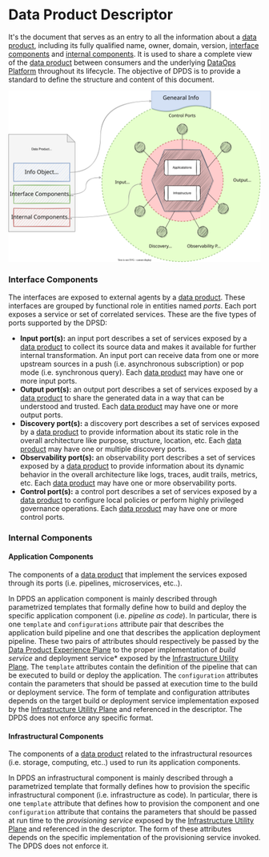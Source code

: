 # Data Product Descriptor

It's the document that serves as an entry to all the information about a [data product](./data-product.md), including its fully qualified name, owner, domain, version, [interface components](#interfaceComponents) and [internal components](#internalComponents). It is used to share a complete view of the [data product](./data-product.md) between consumers and the underlying [DataOps Platform](./meshops-platform.md) throughout its lifecycle. The objective of DPDS is to provide a standard to define the structure and content of this document.

![open-data-mesh descriptor components](../images/dpds-components.svg)

### <a name="interfaceComponents"></a>Interface Components
The interfaces are exposed to external agents by a [data product](./data-product.md). These interfaces are grouped by functional role in entities named *ports*. Each port exposes a service or set of correlated services. These are the five types of ports supported by the DPSD:

- **Input port(s):** an input port describes a set of services exposed by a [data product](./data-product.md) to collect its source data and makes it available for further internal transformation. An input port can receive data from one or more upstream sources in a push (i.e. asynchronous subscription) or pop mode (i.e. synchronous query). Each [data product](./data-product.md) may have one or more input ports.
- **Output port(s):** an output port describes a set of services exposed by a [data product](./data-product.md) to share the generated data in a way that can be understood and trusted. Each [data product](./data-product.md) may have one or more output ports.
- **Discovery port(s):** a discovery port describes a set of services exposed by a [data product](./data-product.md) to provide information about its static role in the overall architecture like purpose, structure, location, etc. Each [data product](./data-product.md) may have one or multiple discovery ports.
- **Observability port(s):** an observability port describes a set of services exposed by a [data product](./data-product.md) to provide information about its dynamic behavior in the overall architecture like logs, traces, audit trails, metrics, etc. Each [data product](./data-product.md) may have one or more observability ports.
- **Control port(s):** a control port describes a set of services exposed by a [data product](./data-product.md) to configure local policies or perform highly privileged governance operations. Each [data product](./data-product.md) may have one or more control ports.


### <a name="internalComponents"></a>Internal Components

#### <a name="applicationComponents"></a>Application Components
The components of a [data product](./data-product.md) that implement the services exposed through its ports (i.e. pipelines, microservices, etc..). 

In DPDS an application component is mainly described through parametrized templates that formally define how to build and deploy the specific application component (i.e. *pipeline as code*). In particular, there is one `template` and `configurations` attribute pair that describes the application build pipeline and one that describes the application deployment pipeline. These two pairs of attributes should respectively be passed by the [Data Product Experience Plane](./meshops-platform.md#data-mesh-experience-plane) to the proper implementation of *build service* and deployment service* exposed by the [Infrastructure Utility Plane](./meshops-platform.md#infrastructure-utility-plane). The `template` attributes contain the definition of the pipeline that can be executed to build or deploy the application. The `configuration` attributes contain the parameters that should be passed at execution time to the build or deployment service. The form of template and configuration attributes depends on the target build or deployment service implementation exposed by the [Infrastructure Utility Plane](./meshops-platform.md#infrastructure-utility-plane) and referenced in the descriptor. The DPDS does not enforce any specific format.


#### <a name="infrastructuralComponents"></a>Infrastructural Components
The components of a [data product](/data-product.md) related to the infrastructural resources (i.e. storage, computing, etc..) used to run its application components.

In DPDS an infrastructural component is mainly described through a parametrized template that formally defines how to provision the specific infrastructural component (i.e. infrastructure as code). In particular, there is one `template` attribute that defines how to provision the component and one `configuration` attribute that contains the parameters that should be passed at run time to the *provisioning service* exposed by the [Infrastructure Utility Plane](./meshops-platform.md#infrastructure-utility-plane) and referenced in the descriptor. The form of these attributes depends on the specific implementation of the provisioning service invoked. The DPDS does not enforce it.